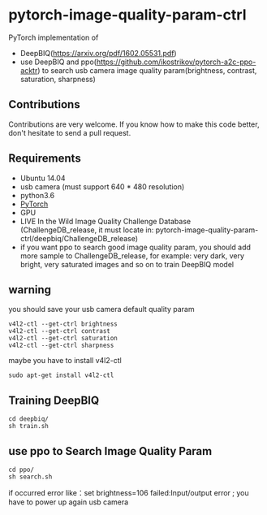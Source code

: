 # pytorch-image-quality-param-ctrl

PyTorch implementation of
* DeepBIQ(https://arxiv.org/pdf/1602.05531.pdf)
* use DeepBIQ and ppo(https://github.com/ikostrikov/pytorch-a2c-ppo-acktr) to search usb camera image quality param(brightness, contrast, saturation, sharpness)

## Contributions
Contributions are very welcome. If you know how to make this code better, don't hesitate to send a pull request.

## Requirements
* Ubuntu 14.04
* usb camera (must support 640 * 480 resolution)
* python3.6
* [PyTorch](http://pytorch.org/)
* GPU
* LIVE In the Wild Image Quality Challenge Database (ChallengeDB_release, it must locate in: pytorch-image-quality-param-ctrl/deepbiq/ChallengeDB_release)
* if you want ppo to search good image quality param, you should add more sample to ChallengeDB_release, 
    for example: very dark, very bright, very saturated images and so on 
    to train DeepBIQ model

## warning
you should save your usb camera default quality param
```commandline
v4l2-ctl --get-ctrl brightness
v4l2-ctl --get-ctrl contrast
v4l2-ctl --get-ctrl saturation
v4l2-ctl --get-ctrl sharpness
```
maybe you have to install v4l2-ctl
```commandline
sudo apt-get install v4l2-ctl
```

## Training DeepBIQ
```commandline
cd deepbiq/
sh train.sh
```

## use ppo to Search Image Quality Param
```commandline
cd ppo/
sh search.sh
```
if occurred error like：set brightness=106 failed:Input/output error ;
you have to power up again usb camera
